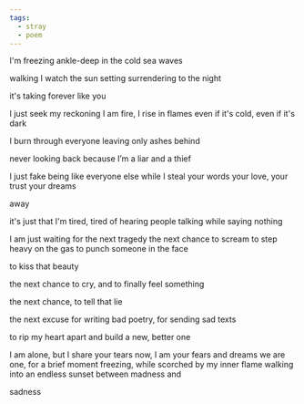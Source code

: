 ```yaml
---
tags:
  - stray
  - poem
---
```

I'm freezing
ankle-deep in the cold sea waves

walking
I watch the sun setting
surrendering to the night

it's taking forever
like you

I just seek my reckoning
I am fire, I rise in flames
even if it's cold, even if it's
dark

I burn through everyone
leaving only ashes behind

never looking back
because I’m a liar and
a thief

I just fake
being like everyone else
while I steal your words
your love, your trust
your dreams

away

it's just that I'm tired, tired
of hearing people talking
while saying nothing

I am just waiting for the next
tragedy
the next chance to scream
to step heavy on the gas
to punch someone in the face

to kiss that beauty

the next chance
to cry, and to
finally feel something

the next chance,
to tell that lie

the next excuse for writing bad poetry, for
sending sad texts

to rip my heart apart
and build a new, better one

I am alone, but I share your tears
now, I am your fears and dreams
we are one, for a brief moment
freezing, while
scorched by my inner flame
walking into an endless sunset
between madness and

sadness